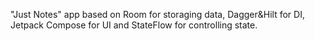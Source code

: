 "Just Notes" app based on Room for storaging data, Dagger&Hilt for DI, Jetpack Compose for UI and StateFlow for controlling state.
